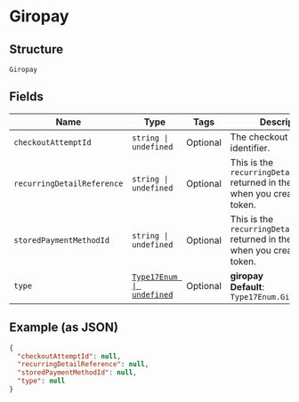 
# Giropay

## Structure

`Giropay`

## Fields

| Name | Type | Tags | Description |
|  --- | --- | --- | --- |
| `checkoutAttemptId` | `string \| undefined` | Optional | The checkout attempt identifier. |
| `recurringDetailReference` | `string \| undefined` | Optional | This is the `recurringDetailReference` returned in the response when you created the token. |
| `storedPaymentMethodId` | `string \| undefined` | Optional | This is the `recurringDetailReference` returned in the response when you created the token. |
| `type` | [`Type17Enum \| undefined`](../../doc/models/type-17-enum.md) | Optional | **giropay**<br>**Default**: `Type17Enum.Giropay` |

## Example (as JSON)

```json
{
  "checkoutAttemptId": null,
  "recurringDetailReference": null,
  "storedPaymentMethodId": null,
  "type": null
}
```

